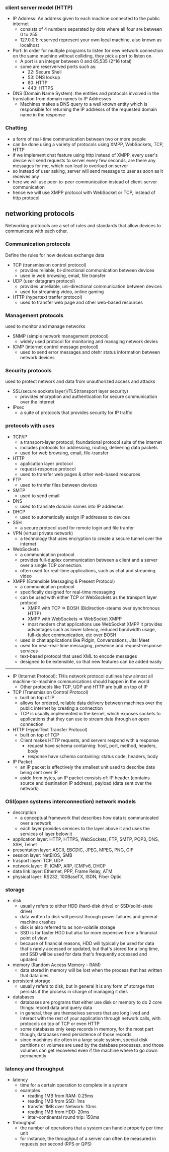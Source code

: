 ### client server model (HTTP)

- IP Address: An address given to each machine connected to the public internet
  - consists of 4 numbers separated by dots where all four are between 0 to 255
  - 127.0.0.1: reserved represent your own local machine, also known as localhost
- Port: In order for multiple programs to listen for new network connection on the same machine without colliding, they pick a port to listen on.
  - A port is an integer between 0 and 65,535 (2^16 total)
  - some are reserverved ports such as:
    - 22: Secure Shell
    - 53: DNS lookup
    - 80: HTTP
    - 443: HTTPS
- DNS (Domain Name System): the entities and protocols involved in the translation from domain names to IP Addresses
  - Machines makes a DNS query to a well known entity which is responsible for returning the IP addresss of the requested domain name in the response

### Chatting

- a form of real-time communication between two or more people
- can be done using a variety of protocols using XMPP, WebSockets, TCP, HTTP
- if we implement chat feature using http instead of XMPP, every user's device will send requests to server every few seconds, are there any messages for me, which can lead to overload on server
- so instead of user asking, server will send message to user as soon as it receives any
- here we will use peer-to-peer communication instead of client-server communication
- hence we will use XMPP protocol with WebSocket or TCP, instead of http protocol

## networking protocols

Networking protocols are a set of rules and standards that allow devices to communicate with each other.

### Communication protocols

Define the rules for how devices exchange data

- TCP (transmission control protocol)
  - provides reliable, bi-directional communication between devices
  - used in web browsing, email, file transfer
- UDP (user datagram protocol)
  - provides unreliable, uni-directional communication between devices
  - used for streaming video, online gaming
- HTTP (hypertext tranfer protocol)
  - used to transfer web page and other web-based resources

### Management protocols

used to monitor and manage networks

- SNMP (simple network management protocol)
  - widely used protocol for monitoring and managing network devies
- ICMP (internet control message protocol)
  - used to send error messages and otehr status information between network devices

### Security protocols

used to protect network and data from unauthorized access and attacks

- SSL(secure sockets layer)/TLS(transport layer security)
  - provides encryption and authentication for secure communication over the internet
- IPsec
  - a suite of protocols that provides security for IP traffic

### protocols with uses

- TCP/IP
  - a transport-layer protocol, foundational protocol suite of the internet
  - includes protocols for addressing, routing, delivering data packets
  - used for web browsing, email, file-transfer
- HTTP
  - application layer protocol
  - request-response protocol
  - used to transfer web pages & other web-based resources
- FTP
  - used to tranfer files between devices
- SMTP
  - used to send email
- DNS
  - used to translate domain names into IP addresses
- DHCP
  - used to automatically assign IP addresses to devices
- SSH
  - a secure protocol used for remote login and file tranfer
- VPN (virtual private network)
  - a technology that uses encryption to create a secure tunnel over the internet
- WebSockets
  - a communication protocol
  - provides full-duplex communication between a client and a server over a single TCP connection.
  - often used for real-time applications, such as chat and streaming video
- XMPP (Extensible Messaging & Present Protocol)
  - a communication protocol
  - specifically designed for real-time messaging
  - can be used with either TCP or WebSockets as the transport layer protocol
    - XMPP with TCP => BOSH (Bidirection-steams over synchronous HTTP)
    - XMPP with WebSockets => WebSocket XMPP
    - most modern chat applications use WebSocket XMPP it provides advantages such as lower latency, reduced bandwidth usage, full-duplex communication, etc over BOSH
  - used in chat applications like Pidgin, Conversations, Jitsi Meet
  - used for near-real-time messaging, presence and request-response services
  - text-based protocol that used XML to encode messages
  - designed to be extensible, so that new features can be added easily

---

- IP (Internet Protocol): THis network protocol outlines how almost all machine-to-machine communications should happen in the world
  - Other protocols like TCP, UDP and HTTP are built on top of IP
- TCP (Transmission Control Protocol)
  - built on top of IP
  - allows for ordered, reliable data delivery between machines over the public internet by creating a connection
  - TCP is usually implemented in the kernel, which exposes sockets to applications that they can use to stream data through an open connection
- HTTP (HyperText Transfer Protocol)
  - built on top of TCP
  - Client makes HTTP requests, and servers respond with a response
    - request have schema containing: host, port, method, headers, body
    - response have schema containing: status code, headers, body
- IP Packet
  - an IP packet is effectively the smallest unit used to describe data being sent over IP
  - aside from bytes, an IP packet consists of: IP header (contains source and destination IP address), payload (data sent over the network)

### OSI(open systems interconnection) network models

- description
  - a conceptual framework that describes how data is communicated over a network
  - each layer provides services to the layer above it and uses the services of layer below it
- application layer: HTTP, HTTPS, WebSockets, FTP, SMTP, POP3, DNS, SSH, Telnet
- presentation layer: ASCII, EBCDIC, JPEG, MPEG, PNG, GIF
- session layer: NetBIOS, SMB
- trasport layer: TCP, UDP
- network layer: IP, ICMP, ARP, ICMPv6, DHCP
- data link layer: Ethernet, PPP, Frame Relay, ATM
- physical layer: RS232, 100BaseTX, ISDN, Fiber Optic

### storage

- disk
  - usually refers to either HDD (hard-disk drive) or SSD(solid-state drive)
  - data written to disk will persist through power failures and general machine crashes
  - disk is also referred to as non-volatile storage
  - SSD is far faster HDD but also far more expensive from a financial point of view
  - because of financial reasons, HDD will typically be used for data that's rarely accessed or updated, but that's stored for a long time, and SSD will be used for data that's frequently accessed and updated
- memory (Random Access Memory - RAM)
  - data stored in memory will be lost when the process that has written that data dies
- persistent storage
  - usually refers to disk, but in general it is any form of storage that persists if the process in charge of managing it dies
- databases
  - databases are programs that either use disk or memory to do 2 core things: record data and query data
  - in general, they are themselves servers that are long lived and interact with the rest of your application through network calls, with protocols on top of TCP or even HTTP
  - some databases only keep records in memory, for the most part though, databases need persistence of those records
  - since machines die often in a large scale system, special disk partitions or volumes are used by the database processes, and those volumes can get recovered even if the machine where to go down permanently

### latency and throughput

- latency
  - time for a certain operation to complete in a system
  - examples
    - reading 1MB from RAM: 0.25ms
    - reading 1MB from SSD: 1ms
    - transfer 1MB over Network: 10ms
    - reading 1MB from HDD: 20ms
    - inter-continental round trip: 150ms
- throughput
  - the number of operations that a system can handle properly per time unit
  - for instance, the throughput of a server can often be measured in requests per second (RPS or QPS)
